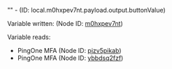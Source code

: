 "" - (ID: local.m0hxpev7nt.payload.output.buttonValue)

Variable written:
 (Node ID: [m0hxpev7nt](../nodes/m0hxpev7nt.md))

Variable reads:
* PingOne MFA (Node ID: [pjzv5pikab](../nodes/pjzv5pikab.md))
* PingOne MFA (Node ID: [ybbdsq2fzf](../nodes/ybbdsq2fzf.md))
